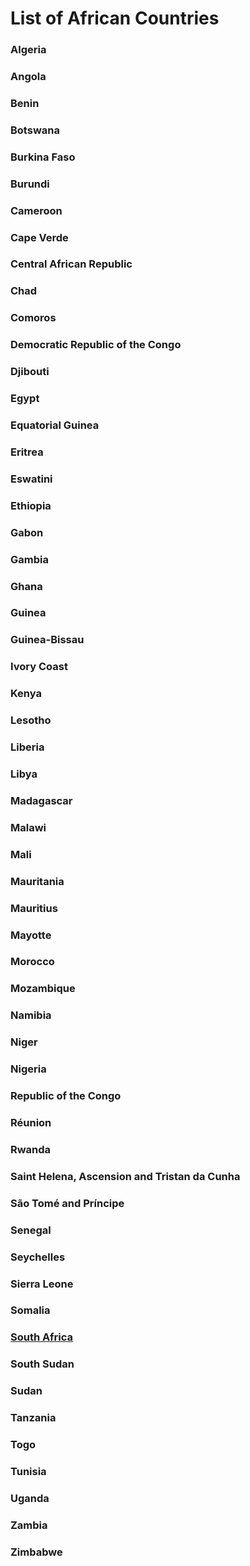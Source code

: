 # List of African Countries

### Algeria
### Angola
### Benin
### Botswana
### Burkina Faso
### Burundi
### Cameroon
### Cape Verde
### Central African Republic
### Chad
### Comoros
### Democratic Republic of the Congo
### Djibouti
### Egypt
### Equatorial Guinea
### Eritrea
### Eswatini
### Ethiopia
### Gabon
### Gambia
### Ghana
### Guinea
### Guinea-Bissau
### Ivory Coast
### Kenya
### Lesotho
### Liberia
### Libya
### Madagascar
### Malawi
### Mali
### Mauritania
### Mauritius
### Mayotte
### Morocco
### Mozambique
### Namibia
### Niger
### Nigeria
### Republic of the Congo
### Réunion
### Rwanda
### Saint Helena, Ascension and Tristan da Cunha
### São Tomé and Príncipe
### Senegal
### Seychelles
### Sierra Leone
### Somalia
### [South Africa](zaf/zaf.md)
### South Sudan
### Sudan
### Tanzania
### Togo
### Tunisia
### Uganda
### Zambia
### Zimbabwe